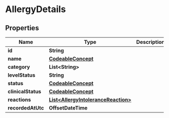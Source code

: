 

# AllergyDetails


## Properties

| Name | Type | Description | Notes |
|------------ | ------------- | ------------- | -------------|
|**id** | **String** |  |  |
|**name** | [**CodeableConcept**](CodeableConcept.md) |  |  [optional] |
|**category** | **List&lt;String&gt;** |  |  |
|**levelStatus** | **String** |  |  [optional] |
|**status** | [**CodeableConcept**](CodeableConcept.md) |  |  [optional] |
|**clinicalStatus** | [**CodeableConcept**](CodeableConcept.md) |  |  [optional] |
|**reactions** | [**List&lt;AllergyIntoleranceReaction&gt;**](AllergyIntoleranceReaction.md) |  |  |
|**recordedAtUtc** | **OffsetDateTime** |  |  [optional] |



